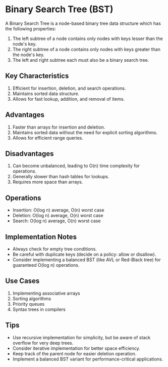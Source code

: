 # Binary Search Tree (BST)

A Binary Search Tree is a node-based binary tree data structure which has the following properties:

1. The left subtree of a node contains only nodes with keys lesser than the node's key.
2. The right subtree of a node contains only nodes with keys greater than the node's key.
3. The left and right subtree each must also be a binary search tree.

## Key Characteristics

1. Efficient for insertion, deletion, and search operations.
2. Maintains sorted data structure.
3. Allows for fast lookup, addition, and removal of items.

## Advantages

1. Faster than arrays for insertion and deletion.
2. Maintains sorted data without the need for explicit sorting algorithms.
3. Allows for efficient range queries.

## Disadvantages

1. Can become unbalanced, leading to O(n) time complexity for operations.
2. Generally slower than hash tables for lookups.
3. Requires more space than arrays.

## Operations

- Insertion: O(log n) average, O(n) worst case
- Deletion: O(log n) average, O(n) worst case
- Search: O(log n) average, O(n) worst case

## Implementation Notes

- Always check for empty tree conditions.
- Be careful with duplicate keys (decide on a policy: allow or disallow).
- Consider implementing a balanced BST (like AVL or Red-Black tree) for guaranteed O(log n) operations.

## Use Cases

1. Implementing associative arrays
2. Sorting algorithms
3. Priority queues
4. Syntax trees in compilers

## Tips

- Use recursive implementation for simplicity, but be aware of stack overflow for very deep trees.
- Consider iterative implementation for better space efficiency.
- Keep track of the parent node for easier deletion operation.
- Implement a balanced BST variant for performance-critical applications.